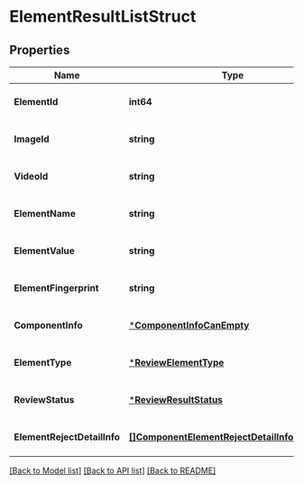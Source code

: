 # ElementResultListStruct

## Properties
Name | Type | Description | Notes
------------ | ------------- | ------------- | -------------
**ElementId** | **int64** |  | [optional] [default to null]
**ImageId** | **string** |  | [optional] [default to null]
**VideoId** | **string** |  | [optional] [default to null]
**ElementName** | **string** |  | [optional] [default to null]
**ElementValue** | **string** |  | [optional] [default to null]
**ElementFingerprint** | **string** |  | [optional] [default to null]
**ComponentInfo** | [***ComponentInfoCanEmpty**](component_info_can_empty.md) |  | [optional] [default to null]
**ElementType** | [***ReviewElementType**](ReviewElementType.md) |  | [optional] [default to null]
**ReviewStatus** | [***ReviewResultStatus**](ReviewResultStatus.md) |  | [optional] [default to null]
**ElementRejectDetailInfo** | [**[]ComponentElementRejectDetailInfoListStruct**](component_element_reject_detail_info_list_struct.md) |  | [optional] [default to null]

[[Back to Model list]](../README.md#documentation-for-models) [[Back to API list]](../README.md#documentation-for-api-endpoints) [[Back to README]](../README.md)


